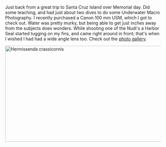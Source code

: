 Just back from a great trip to Santa Cruz Island over Memorial day. Did some teaching, and had just about two dives to do some Underwater Macro Photography. I recently purchased a Canon 100 mm USM, which I got to check out. Water was pretty murky, but being able to get just inches away from the subjects does wonders. While shooting one of the Nudi's a Harbor Seal started tugging on my fins, and came right around in front; that's when I wished I had had a wide angle lens too. Check out the [photo gallery][1].

[ <img alt="Hermissenda crassicornis" src="http://greggkellogg.net/galleries/Channel%20Islands%202012-05/content/images/large/Channel_Islands-20120528-85.jpg" style="width: 530px; height: 309px;" /> ][1]

 [1]: http://greggkellogg.net/galleries/Channel%20Islands%202012-05/